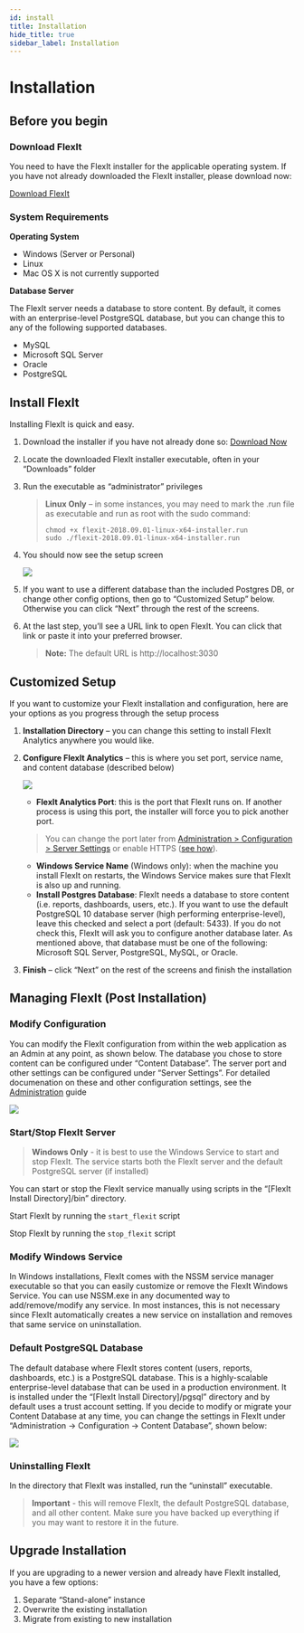 ```yaml
---
id: install
title: Installation
hide_title: true
sidebar_label: Installation
---
```


# Installation

## Before you begin

### Download FlexIt

You need to have the FlexIt installer for the applicable operating system. If you have not already downloaded the FlexIt installer, please download now:

<a class="button button--outline button--primary button--lg" href="https://flexitanalytics.com/download">Download FlexIt</a>

### System Requirements

**Operating System**
*   Windows (Server or Personal)
*   Linux
*   Mac OS X is not currently supported

**Database Server**

The FlexIt server needs a database to store content. By default, it comes with an enterprise-level PostgreSQL database, but you can change this to any of the following supported databases.
*   MySQL
*   Microsoft SQL Server
*   Oracle
*   PostgreSQL

## Install FlexIt

Installing FlexIt is quick and easy.

1.  Download the installer if you have not already done so: [Download Now](https://flexitanalytics.com/download/)
2.  Locate the downloaded FlexIt installer executable, often in your “Downloads” folder
3.  Run the executable as “administrator” privileges
    > **Linux Only** – in some instances, you may need to mark the .run file as executable and run as root with the sudo command:
    > ```
    > chmod +x flexit-2018.09.01-linux-x64-installer.run
    > sudo ./flexit-2018.09.01-linux-x64-installer.run
    > ```

4.  You should now see the setup screen

    ![](https://i0.wp.com/flexitanalytics.com/wp-content/uploads/2018/05/setup1.jpg)

5.  If you want to use a different database than the included Postgres DB, or change other config options, then go to “Customized Setup” below. Otherwise you can click “Next” through the rest of the screens.
6.  At the last step, you’ll see a URL link to open FlexIt. You can click that link or paste it into your preferred browser.
    > **Note:** The default URL is http://localhost:3030
    
## Customized Setup

If you want to customize your FlexIt installation and configuration, here are your options as you progress through the setup process

1.  **Installation Directory** – you can change this setting to install FlexIt Analytics anywhere you would like.
2.  **Configure FlexIt Analytics** – this is where you set port, service name, and content database (described below)

    ![](https://i0.wp.com/flexitanalytics.com/wp-content/uploads/2018/05/setup_configure.jpg)

    *   **FlexIt Analytics Port**: this is the port that FlexIt runs on. If another process is using this port, the installer will force you to pick another port.
    > You can change the port later from [Administration > Configuration > Server Settings](administration#server-settings) or enable HTTPS ([see how](administration#https)).
    *   **Windows Service Name** (Windows only): when the machine you install FlexIt on restarts, the Windows Service makes sure that FlexIt is also up and running.
    *   **Install Postgres Database**: FlexIt needs a database to store content (i.e. reports, dashboards, users, etc.). If you want to use the default PostgreSQL 10 database server (high performing enterprise-level), leave this checked and select a port (default: 5433). If you do not check this, FlexIt will ask you to configure another database later. As mentioned above, that database must be one of the following: Microsoft SQL Server, PostgreSQL, MySQL, or Oracle.

3.  **Finish** – click “Next” on the rest of the screens and finish the installation

## Managing FlexIt (Post Installation)

### Modify Configuration

You can modify the FlexIt configuration from within the web application as an Admin at any point, as shown below. The database you chose to store content can be configured under “Content Database”. The server port and other settings can be configured under “Server Settings”. For detailed documenation on these and other configuration settings, see the [Administration](administration.md) guide

![](https://i1.wp.com/flexitanalytics.com/wp-content/uploads/2018/05/flexit_admin_config.jpg)


### Start/Stop FlexIt Server

> **Windows Only** - it is best to use the Windows Service to start and stop FlexIt. The service starts both the FlexIt server and the default PostgreSQL server (if installed)

You can start or stop the FlexIt service manually using scripts in the “[FlexIt Install Directory]/bin” directory.

Start FlexIt by running the `start_flexit` script

Stop FlexIt by running the `stop_flexit` script

### Modify Windows Service

In Windows installations, FlexIt comes with the NSSM service manager executable so that you can easily customize or remove the FlexIt Windows Service. You can use NSSM.exe in any documented way to add/remove/modify any service. In most instances, this is not necessary since FlexIt automatically creates a new service on installation and removes that same service on uninstallation.

### Default PostgreSQL Database

The default database where FlexIt stores content (users, reports, dashboards, etc.) is a PostgreSQL database. This is a highly-scalable enterprise-level database that can be used in a production environment. It is installed under the “[FlexIt Install Directory]/pgsql” directory and by default uses a trust account setting. If you decide to modify or migrate your Content Database at any time, you can change the settings in FlexIt under “Administration -> Configuration -> Content Database”, shown below:

![](https://i2.wp.com/flexitanalytics.com/wp-content/uploads/2018/09/flexit_admin_content.jpg)

### Uninstalling FlexIt

In the directory that FlexIt was installed, run the “uninstall” executable.

> **Important** - this will remove FlexIt, the default PostgreSQL database, and all other content. Make sure you have backed up everything if you may want to restore it in the future.

## Upgrade Installation

If you are upgrading to a newer version and already have FlexIt installed, you have a few options:

1.  Separate “Stand-alone” instance
2.  Overwrite the existing installation
3.  Migrate from existing to new installation
